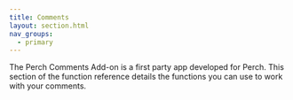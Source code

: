 ```yaml
---
title: Comments
layout: section.html
nav_groups:
  - primary
---
```


The Perch Comments Add-on is a first party app developed for Perch. This section of the function reference details the functions you can use to work with your comments.
